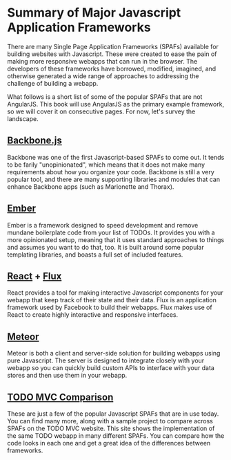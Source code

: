 # Summary of Major Javascript Application Frameworks
There are many Single Page Application Frameworks (SPAFs) available for building websites with Javascript. These were created to ease the pain of making more responsive webapps that can run in the browser. The developers of these frameworks have borrowed, modified, imagined, and otherwise generated a wide range of approaches to addressing the challenge of building a webapp. 

What follows is a short list of some of the popular SPAFs that are not AngularJS. This book will use AngularJS as the primary example framework, so we will cover it on consecutive pages. For now, let's survey the landscape.

## [Backbone.js](http://backbonejs.org/)
Backbone was one of the first Javascript-based SPAFs to come out. It tends to be farily "unopinionated", which means that it does not make many requirements about how you organize your code. Backbone is still a very popular tool, and there are many supporting libraries and modules that can enhance Backbone apps (such as Marionette and Thorax).

## [Ember](http://emberjs.com/)
Ember is a framework designed to speed development and remove mundane boilerplate code from your list of TODOs. It provides you with a more opinionated setup, meaning that it uses standard approaches to things and assumes you want to do that, too. It is built around some popular templating libraries, and boasts a full set of included features.

## [React](https://facebook.github.io/react/) + [Flux](https://facebook.github.io/flux/)
React provides a tool for making interactive Javascript components for your webapp that keep track of their state and their data. Flux is an application framework used by Facebook to build their webapps. Flux makes use of React to create highly interactive and responsive interfaces.

## [Meteor](https://www.meteor.com/)
Meteor is both a client and server-side solution for building webapps using pure Javascript. The server is designed to integrate closely with your webapp so you can quickly build custom APIs to interface with your data stores and then use them in your webapp. 

## [TODO MVC Comparison](http://todomvc.com/)
These are just a few of the popular Javascript SPAFs that are in use today. You can find many more, along with a sample project to compare across SPAFs on the TODO MVC website. This site shows the implementation of the same TODO webapp in many different SPAFs. You can compare how the code looks in each one and get a great idea of the differences between frameworks.
